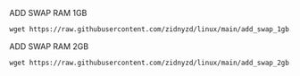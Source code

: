 ADD SWAP RAM 1GB 
  ```html
 wget https://raw.githubusercontent.com/zidnyzd/linux/main/add_swap_1gb.sh && chmod +x add_swap_1gb.sh && ./add_swap_1gb.sh
 ```

 ADD SWAP RAM 2GB 
  ```html
 wget https://raw.githubusercontent.com/zidnyzd/linux/main/add_swap_2gb.sh && chmod +x add_swap_2gb.sh && ./add_swap_2gb.sh
 ```